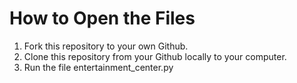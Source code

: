 # How to Open the Files
1. Fork this repository to your own Github.
2. Clone this repository from your Github locally to your computer.
3. Run the file entertainment_center.py
